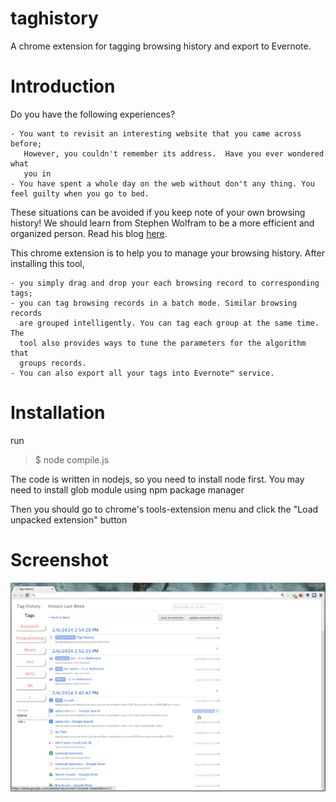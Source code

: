 taghistory
==========

A chrome extension for tagging browsing history and export to Evernote. 

Introduction
===========
Do you have the following experiences?  

    - You want to revisit an interesting website that you came across before;
       However, you couldn't remember its address.  Have you ever wondered what
       you in
    - You have spent a whole day on the web without don't any thing. You feel guilty when you go to bed.

These situations can be avoided if you keep note of your own browsing history!
We should learn from Stephen Wolfram to be a more efficient and organized
person. Read his blog [here](http://blog.stephenwolfram.com/2012/03/the-personal-analytics-of-my-life/).

This chrome extension is to help you to manage your browsing history. After installing this tool, 

    - you simply drag and drop your each browsing record to corresponding tags;
    - you can tag browsing records in a batch mode. Similar browsing records
      are grouped intelligently. You can tag each group at the same time. The
      tool also provides ways to tune the parameters for the algorithm that
      groups records.
    - You can also export all your tags into Evernote™ service.

Installation
============
run 

>  $ node compile.js

The code is written in nodejs, so you need to install node first. You may need to install glob module using npm package manager

Then you should go to chrome's tools-extension menu and click the "Load unpacked extension" button

Screenshot
===========
![Image](./doc/tag-history-screenshot-1.png)
